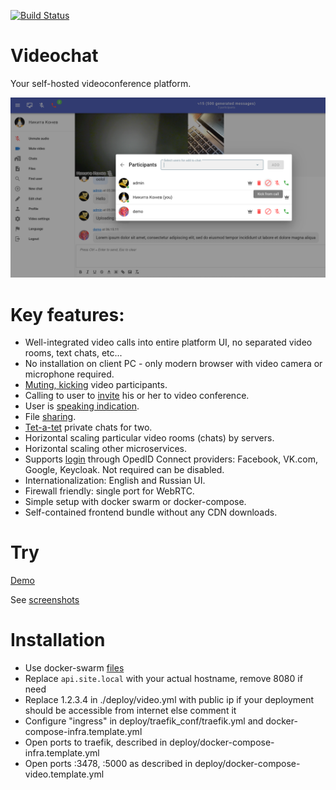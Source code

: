 [![Build Status](https://github.com/nkonev/videochat/workflows/CI%20jobs/badge.svg)](https://github.com/nkonev/videochat/actions)

# Videochat
Your self-hosted videoconference platform.

[![Chat image](./.screenshots/2_chat_participants_management_crop.png)](./screenshots.md)

# Key features:
* Well-integrated video calls into entire platform UI, no separated video rooms, text chats, etc...
* No installation on client PC - only modern browser with video camera or microphone required.
* [Muting, kicking](./screenshots.md#videoconference-and-participant-management) video participants.
* Calling to user to [invite](./screenshots.md#inviting-user-to-videoconference) his or her to video conference.
* User is [speaking indication](./screenshots.md#user-is-speaking-indication-green-nickname-and-microphone).
* File [sharing](./screenshots.md#chat-files).
* [Tet-a-tet](./screenshots.md#open-tet-a-tet-chat) private chats for two.
* Horizontal scaling particular video rooms (chats) by servers.
* Horizontal scaling other microservices.
* Supports [login](./screenshots.md#login) through OpedID Connect providers: Facebook, VK.com, Google, Keycloak. Not required can be disabled.
* Internationalization: English and Russian UI.
* Firewall friendly: single port for WebRTC.
* Simple setup with docker swarm or docker-compose.
* Self-contained frontend bundle without any CDN downloads.

# Try
[Demo](https://chat.nkonev.name/)

See [screenshots](./screenshots.md)

# Installation
* Use docker-swarm [files](./deploy)
* Replace `api.site.local` with your actual hostname, remove 8080 if need
* Replace 1.2.3.4 in ./deploy/video.yml with public ip if your deployment should be accessible from internet else comment it
* Configure "ingress" in deploy/traefik_conf/traefik.yml and docker-compose-infra.template.yml
* Open ports to traefik, described in deploy/docker-compose-infra.template.yml
* Open ports :3478, :5000 as described in deploy/docker-compose-video.template.yml
